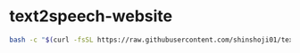 # text2speech-website

```bash
bash -c "$(curl -fsSL https://raw.githubusercontent.com/shinshoji01/text2speech-website/main/bin/install.sh)"
```
